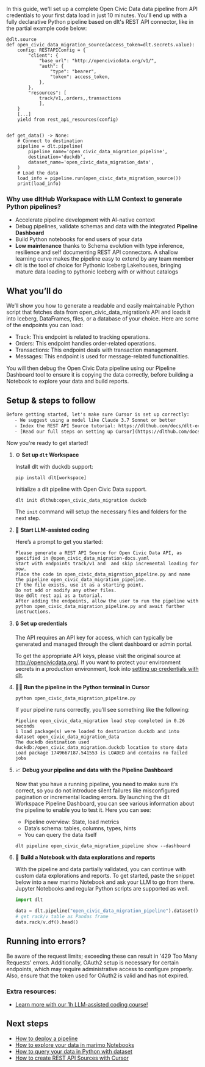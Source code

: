 In this guide, we'll set up a complete Open Civic Data data pipeline from API credentials to your first data load in just 10 minutes. You'll end up with a fully declarative Python pipeline based on dlt's REST API connector, like in the partial example code below:

```python-outcome
@dlt.source
def open_civic_data_migration_source(access_token=dlt.secrets.value):
    config: RESTAPIConfig = {
        "client": {
            "base_url": "http://opencivicdata.org/v1/",
            "auth": {
                "type": "bearer",
                "token": access_token,
            },
        },
        "resources": [
            track/v1,,orders,,transactions
            ],
    }
    [...]
    yield from rest_api_resources(config)


def get_data() -> None:
    # Connect to destination
    pipeline = dlt.pipeline(
        pipeline_name='open_civic_data_migration_pipeline',
        destination='duckdb',
        dataset_name='open_civic_data_migration_data', 
    )
    # Load the data
    load_info = pipeline.run(open_civic_data_migration_source())
    print(load_info) 
```

### Why use dltHub Workspace with LLM Context to generate Python pipelines?

- Accelerate pipeline development with AI-native context
- Debug pipelines, validate schemas and data with the integrated **Pipeline Dashboard**
- Build Python notebooks for end users of your data
- **Low maintenance** thanks to Schema evolution with type inference, resilience and self documenting REST API connectors. A shallow learning curve makes the pipeline easy to extend by any team member
- dlt is the tool of choice for Pythonic Iceberg Lakehouses, bringing mature data loading to pythonic Iceberg with or without catalogs

## What you’ll do

We’ll show you how to generate a readable and easily maintainable Python script that fetches data from open_civic_data_migration’s API and loads it into Iceberg, DataFrames, files, or a database of your choice. Here are some of the endpoints you can load:

- Track: This endpoint is related to tracking operations.
- Orders: This endpoint handles order-related operations.
- Transactions: This endpoint deals with transaction management.
- Messages: This endpoint is used for message-related functionalities.

You will then debug the Open Civic Data pipeline using our Pipeline Dashboard tool to ensure it is copying the data correctly, before building a Notebook to explore your data and build reports.

## Setup & steps to follow

```default
Before getting started, let's make sure Cursor is set up correctly:
   - We suggest using a model like Claude 3.7 Sonnet or better
   - Index the REST API Source tutorial: https://dlthub.com/docs/dlt-ecosystem/verified-sources/rest_api/ and add it to context as **@dlt rest api**
   - [Read our full steps on setting up Cursor](https://dlthub.com/docs/dlt-ecosystem/llm-tooling/cursor-restapi#23-configuring-cursor-with-documentation)
```

Now you're ready to get started!

1. ⚙️ **Set up `dlt` Workspace**
    
    Install dlt with duckdb support:
    ```shell
    pip install dlt[workspace]
    ```

    Initialize a dlt pipeline with Open Civic Data support.
    ```shell
    dlt init dlthub:open_civic_data_migration duckdb
    ```

    The `init` command will setup the necessary files and folders for the next step.
    
2. 🤠 **Start LLM-assisted coding**
    
    Here’s a prompt to get you started:
    
    ```prompt
    Please generate a REST API Source for Open Civic Data API, as specified in @open_civic_data_migration-docs.yaml 
    Start with endpoints track/v1 and  and skip incremental loading for now. 
    Place the code in open_civic_data_migration_pipeline.py and name the pipeline open_civic_data_migration_pipeline. 
    If the file exists, use it as a starting point. 
    Do not add or modify any other files. 
    Use @dlt rest api as a tutorial. 
    After adding the endpoints, allow the user to run the pipeline with python open_civic_data_migration_pipeline.py and await further instructions.
    ```

    
3. 🔒 **Set up credentials** 
    
    The API requires an API key for access, which can typically be generated and managed through the client dashboard or admin portal.
    
    To get the appropriate API keys, please visit the original source at http://opencivicdata.org/.
    If you want to protect your environment secrets in a production environment, look into [setting up credentials with dlt](https://dlthub.com/docs/walkthroughs/add_credentials).
    
4. 🏃‍♀️ **Run the pipeline in the Python terminal in Cursor**
    
    ```shell
    python open_civic_data_migration_pipeline.py
    ```
    
    If your pipeline runs correctly, you’ll see something like the following:
    
    ```shell
    Pipeline open_civic_data_migration load step completed in 0.26 seconds
    1 load package(s) were loaded to destination duckdb and into dataset open_civic_data_migration_data
    The duckdb destination used duckdb:/open_civic_data_migration.duckdb location to store data
    Load package 1749667187.541553 is LOADED and contains no failed jobs
    ```
    
5. 📈 **Debug your pipeline and data with the Pipeline Dashboard**

    Now that you have a running pipeline, you need to make sure it’s correct, so you do not introduce silent failures like misconfigured pagination or incremental loading errors. By launching the dlt Workspace Pipeline Dashboard, you can see various information about the pipeline to enable you to test it. Here you can see:
    - Pipeline overview: State, load metrics
    - Data’s schema: tables, columns, types, hints
    - You can query the data itself
    
    ```shell
    dlt pipeline open_civic_data_migration_pipeline show --dashboard
    ```
    
6. 🐍 **Build a Notebook with data explorations and reports**

    With the pipeline and data partially validated, you can continue with custom data explorations and reports. To get started, paste the snippet below into a new marimo Notebook and ask your LLM to go from there. Jupyter Notebooks and regular Python scripts are supported as well.

    
    ```python
    import dlt

   data = dlt.pipeline("open_civic_data_migration_pipeline").dataset()
   # get rack/v table as Pandas frame
   data.rack/v.df().head()
    ```

## Running into errors?

Be aware of the request limits; exceeding these can result in '429 Too Many Requests' errors. Additionally, OAuth2 setup is necessary for certain endpoints, which may require administrative access to configure properly. Also, ensure that the token used for OAuth2 is valid and has not expired.

### Extra resources:

- [Learn more with our 1h LLM-assisted coding course!](https://www.youtube.com/watch?v=GGid70rnJuM)

## Next steps

- [How to deploy a pipeline](https://dlthub.com/docs/walkthroughs/deploy-a-pipeline)
- [How to explore your data in marimo Notebooks](https://dlthub.com/docs/general-usage/dataset-access/marimo)
- [How to query your data in Python with dataset](https://dlthub.com/docs/general-usage/dataset-access/dataset)
- [How to create REST API Sources with Cursor](https://dlthub.com/docs/dlt-ecosystem/llm-tooling/cursor-restapi)